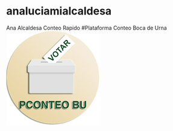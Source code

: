 # analuciamialcaldesa
Ana Alcaldesa Conteo Rapido
#Plataforma Conteo Boca de Urna
![Plataforma_Conteo_en_Boca_de_Urna](logo.png)
